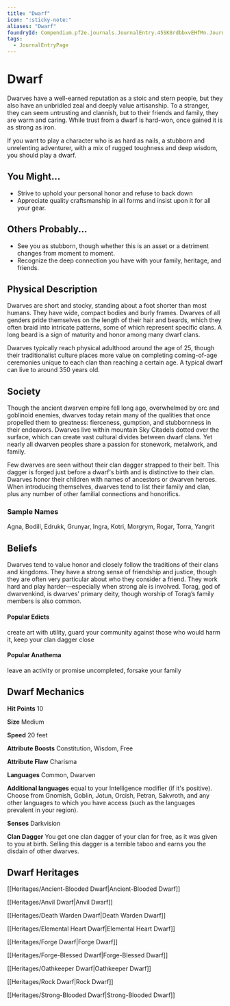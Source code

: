```yaml
---
title: "Dwarf"
icon: ":sticky-note:"
aliases: "Dwarf"
foundryId: Compendium.pf2e.journals.JournalEntry.45SK8rdbbxvEHfMn.JournalEntryPage.XzRv30zY3UXRbBho
tags:
  - JournalEntryPage
---
```


# Dwarf
Dwarves have a well-earned reputation as a stoic and stern people, but they also have an unbridled zeal and deeply value artisanship. To a stranger, they can seem untrusting and clannish, but to their friends and family, they are warm and caring. While trust from a dwarf is hard-won, once gained it is as strong as iron.

If you want to play a character who is as hard as nails, a stubborn and unrelenting adventurer, with a mix of rugged toughness and deep wisdom, you should play a dwarf.

## You Might...

*   Strive to uphold your personal honor and refuse to back down
*   Appreciate quality craftsmanship in all forms and insist upon it for all your gear.

## Others Probably...

*   See you as stubborn, though whether this is an asset or a detriment changes from moment to moment.
*   Recognize the deep connection you have with your family, heritage, and friends.

## Physical Description

Dwarves are short and stocky, standing about a foot shorter than most humans. They have wide, compact bodies and burly frames. Dwarves of all genders pride themselves on the length of their hair and beards, which they often braid into intricate patterns, some of which represent specific clans. A long beard is a sign of maturity and honor among many dwarf clans.

Dwarves typically reach physical adulthood around the age of 25, though their traditionalist culture places more value on completing coming-of-age ceremonies unique to each clan than reaching a certain age. A typical dwarf can live to around 350 years old.

## Society

Though the ancient dwarven empire fell long ago, overwhelmed by orc and goblinoid enemies, dwarves today retain many of the qualities that once propelled them to greatness: fierceness, gumption, and stubbornness in their endeavors. Dwarves live within mountain Sky Citadels dotted over the surface, which can create vast cultural divides between dwarf clans. Yet nearly all dwarven peoples share a passion for stonework, metalwork, and family.

Few dwarves are seen without their clan dagger strapped to their belt. This dagger is forged just before a dwarf's birth and is distinctive to their clan. Dwarves honor their children with names of ancestors or dwarven heroes. When introducing themselves, dwarves tend to list their family and clan, plus any number of other familial connections and honorifics.

### Sample Names

Agna, Bodill, Edrukk, Grunyar, Ingra, Kotri, Morgrym, Rogar, Torra, Yangrit

## Beliefs

Dwarves tend to value honor and closely follow the traditions of their clans and kingdoms. They have a strong sense of friendship and justice, though they are often very particular about who they consider a friend. They work hard and play harder—especially when strong ale is involved. Torag, god of dwarvenkind, is dwarves’ primary deity, though worship of Torag’s family members is also common.

#### **Popular Edicts**

create art with utility, guard your community against those who would harm it, keep your clan dagger close

#### **Popular Anathema**

leave an activity or promise uncompleted, forsake your family

## Dwarf Mechanics

**Hit Points** 10

**Size** Medium

**Speed** 20 feet

**Attribute Boosts** Constitution, Wisdom, Free

**Attribute Flaw** Charisma

**Languages** Common, Dwarven

**Additional languages** equal to your Intelligence modifier (if it's positive). Choose from Gnomish, Goblin, Jotun, Orcish, Petran, Sakvroth, and any other languages to which you have access (such as the languages prevalent in your region).

**Senses** Darkvision

**Clan Dagger** You get one clan dagger of your clan for free, as it was given to you at birth. Selling this dagger is a terrible taboo and earns you the disdain of other dwarves.

## Dwarf Heritages

[[Heritages/Ancient-Blooded Dwarf|Ancient-Blooded Dwarf]]

[[Heritages/Anvil Dwarf|Anvil Dwarf]]

[[Heritages/Death Warden Dwarf|Death Warden Dwarf]]

[[Heritages/Elemental Heart Dwarf|Elemental Heart Dwarf]]

[[Heritages/Forge Dwarf|Forge Dwarf]]

[[Heritages/Forge-Blessed Dwarf|Forge-Blessed Dwarf]]

[[Heritages/Oathkeeper Dwarf|Oathkeeper Dwarf]]

[[Heritages/Rock Dwarf|Rock Dwarf]]

[[Heritages/Strong-Blooded Dwarf|Strong-Blooded Dwarf]]